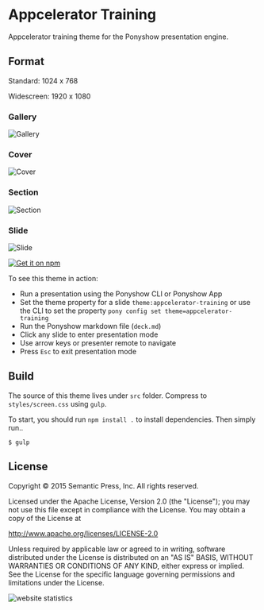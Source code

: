 # Appcelerator Training

Appcelerator training theme for the Ponyshow presentation engine.

## Format

Standard: 1024 x 768

Widescreen: 1920 x 1080

### Gallery

![Gallery](https://monosnap.com/file/SPMkYMwKzPH0Ibre5OSVdmPgKgZjqo.png)

### Cover

![Cover](https://monosnap.com/file/TSg5rtUiTorFS9OLeRyAfLAQCyQxJH.png)

### Section

![Section](https://monosnap.com/file/xL8w53B1RPnM0T34j9B582mGcffkpV.png)

### Slide

![Slide](https://monosnap.com/file/c30Pe72JWJm7BKc26gputRlCrk24pM.png)

[![Get it on npm](https://nodei.co/npm/ponyshow-theme-appcelerator-training.png)](https://nodei.co/npm/ponyshow-theme-appcelerator-training/)

To see this theme in action:

- Run a presentation using the Ponyshow CLI or Ponyshow App
- Set the theme property for a slide ```theme:appcelerator-training``` or use the CLI to set the property ```pony config set theme=appcelerator-training```
- Run the Ponyshow markdown file (```deck.md```)
- Click any slide to enter presentation mode
- Use arrow keys or presenter remote to navigate
- Press `Esc` to exit presentation mode

## Build

The source of this theme lives under ```src``` folder.  Compress to ```styles/screen.css``` using ```gulp```.

To start, you should run ```npm install .``` to install dependencies.  Then simply run..

```
$ gulp
```

## License

Copyright © 2015 Semantic Press, Inc. All rights reserved.

Licensed under the Apache License, Version 2.0 (the "License");
you may not use this file except in compliance with the License.
You may obtain a copy of the License at

http://www.apache.org/licenses/LICENSE-2.0

Unless required by applicable law or agreed to in writing, software
distributed under the License is distributed on an "AS IS" BASIS,
WITHOUT WARRANTIES OR CONDITIONS OF ANY KIND, either express or implied.
See the License for the specific language governing permissions and
limitations under the License.

<img src="http://c.statcounter.com/10534093/0/9ad73f33/1/" alt="website statistics" style="border:none;">
